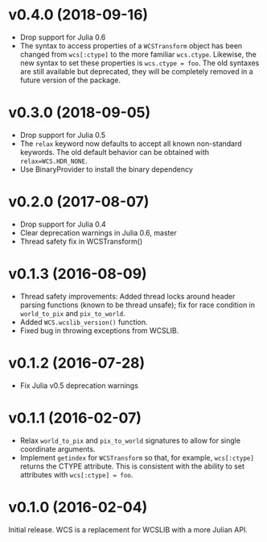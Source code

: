 v0.4.0 (2018-09-16)
===================

- Drop support for Julia 0.6
- The syntax to access properties of a `WCSTransform` object has been changed
  from `wcs[:ctype]` to the more familiar `wcs.ctype`.  Likewise, the new syntax
  to set these properties is `wcs.ctype = foo`.  The old syntaxes are still
  available but deprecated, they will be completely removed in a future version
  of the package.

v0.3.0 (2018-09-05)
===================

- Drop support for Julia 0.5
- The `relax` keyword now defaults to accept all known non-standard keywords.
  The old default behavior can be obtained with `relax=WCS.HDR_NONE`.
- Use BinaryProvider to install the binary dependency

v0.2.0 (2017-08-07)
===================

- Drop support for Julia 0.4
- Clear deprecation warnings in Julia 0.6, master
- Thread safety fix in WCSTransform()

v0.1.3 (2016-08-09)
===================

- Thread safety improvements: Added thread locks around header parsing
  functions (known to be thread unsafe); fix for race condition in
  `world_to_pix` and `pix_to_world`.
- Added `WCS.wcslib_version()` function.
- Fixed bug in throwing exceptions from WCSLIB.

v0.1.2 (2016-07-28)
===================

- Fix Julia v0.5 deprecation warnings

v0.1.1 (2016-02-07)
===================

- Relax `world_to_pix` and `pix_to_world` signatures to allow
  for single coordinate arguments.
- Implement `getindex` for `WCSTransform` so that, for example,
  `wcs[:ctype]` returns the CTYPE attribute. This is consistent
  with the ability to set attributes with `wcs[:ctype] = foo`.

v0.1.0 (2016-02-04)
===================

Initial release. WCS is a replacement for WCSLIB with a more
Julian API.
